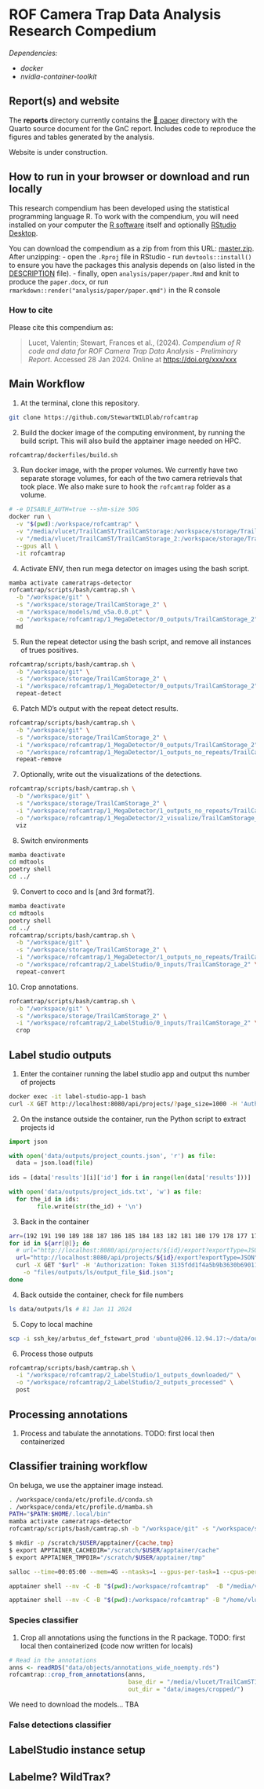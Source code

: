 
<!-- README.md is generated from README.Rmd. Please edit that file -->

# ROF Camera Trap Data Analysis Research Compedium

<!-- [![Binder](https://mybinder.org/badge_logo.svg)](https://mybinder.org/v2/gh/StewartWILDlab/rofcamtrap/main?urlpath=rstudio) -->

*Dependencies:*

- *docker*
- *nvidia-container-toolkit*

## Report(s) and website

The **reports** directory currently contains the [:file_folder:
paper](/analysis/paper) directory with the Quarto source document for
the GnC report. Includes code to reproduce the figures and tables
generated by the analysis.

Website is under construction.

## How to run in your browser or download and run locally

This research compendium has been developed using the statistical
programming language R. To work with the compendium, you will need
installed on your computer the [R
software](https://cloud.r-project.org/) itself and optionally [RStudio
Desktop](https://rstudio.com/products/rstudio/download/).

You can download the compendium as a zip from from this URL:
[master.zip](/archive/main.zip). After unzipping: - open the `.Rproj`
file in RStudio - run `devtools::install()` to ensure you have the
packages this analysis depends on (also listed in the
[DESCRIPTION](/DESCRIPTION) file). - finally, open
`analysis/paper/paper.Rmd` and knit to produce the `paper.docx`, or run
`rmarkdown::render("analysis/paper/paper.qmd")` in the R console

### How to cite

Please cite this compendium as:

> Lucet, Valentin; Stewart, Frances et al., (2024). *Compendium of R
> code and data for ROF Camera Trap Data Analysis - Preliminary Report*.
> Accessed 28 Jan 2024. Online at <https://doi.org/xxx/xxx>

## Main Workflow

1.  At the terminal, clone this repository.

``` bash
git clone https://github.com/StewartWILDlab/rofcamtrap
```

2.  Build the docker image of the computing environment, by running the
    build script. This will also build the apptainer image needed on
    HPC.

``` bash
rofcamtrap/dockerfiles/build.sh
```

3.  Run docker image, with the proper volumes. We currently have two
    separate storage volumes, for each of the two camera retrievals that
    took place. We also make sure to hook the `rofcamtrap` folder as a
    volume.

``` bash
# -e DISABLE_AUTH=true --shm-size 50G
docker run \
  -v "$(pwd):/workspace/rofcamtrap" \
  -v "/media/vlucet/TrailCamST/TrailCamStorage:/workspace/storage/TrailCamStorage" \
  -v "/media/vlucet/TrailCamST/TrailCamStorage_2:/workspace/storage/TrailCamStorage_2" \
  --gpus all \
  -it rofcamtrap
```

4.  Activate ENV, then run mega detector on images using the bash
    script.

``` bash
mamba activate cameratraps-detector
rofcamtrap/scripts/bash/camtrap.sh \
  -b "/workspace/git" \
  -s "/workspace/storage/TrailCamStorage_2" \
  -m "/workspace/models/md_v5a.0.0.pt" \
  -o "/workspace/rofcamtrap/1_MegaDetector/0_outputs/TrailCamStorage_2" \
  md
```

5.  Run the repeat detector using the bash script, and remove all
    instances of trues positives.

``` bash
rofcamtrap/scripts/bash/camtrap.sh \
  -b "/workspace/git" \
  -s "/workspace/storage/TrailCamStorage_2" \
  -i "/workspace/rofcamtrap/1_MegaDetector/0_outputs/TrailCamStorage_2" \
  repeat-detect
```

6.  Patch MD’s output with the repeat detect results.

``` bash
rofcamtrap/scripts/bash/camtrap.sh \
  -b "/workspace/git" \
  -s "/workspace/storage/TrailCamStorage_2" \
  -i "/workspace/rofcamtrap/1_MegaDetector/0_outputs/TrailCamStorage_2" \
  -o "/workspace/rofcamtrap/1_MegaDetector/1_outputs_no_repeats/TrailCamStorage_2" \
  repeat-remove
```

7.  Optionally, write out the visualizations of the detections.

``` bash
rofcamtrap/scripts/bash/camtrap.sh \
  -b "/workspace/git" \
  -s "/workspace/storage/TrailCamStorage_2" \
  -i "/workspace/rofcamtrap/1_MegaDetector/1_outputs_no_repeats/TrailCamStorage_2" \
  -o "/workspace/rofcamtrap/1_MegaDetector/2_visualize/TrailCamStorage_2" \
  viz
```

8.  Switch environments

``` bash
mamba deactivate 
cd mdtools
poetry shell
cd ../
```

9.  Convert to coco and ls \[and 3rd format?\].

``` bash
mamba deactivate 
cd mdtools
poetry shell
cd ../
rofcamtrap/scripts/bash/camtrap.sh \
  -b "/workspace/git" \
  -s "/workspace/storage/TrailCamStorage_2" \
  -i "/workspace/rofcamtrap/1_MegaDetector/1_outputs_no_repeats/TrailCamStorage_2" \
  -o "/workspace/rofcamtrap/2_LabelStudio/0_inputs/TrailCamStorage_2" \
  repeat-convert
```

10. Crop annotations.

``` bash
rofcamtrap/scripts/bash/camtrap.sh \
  -b "/workspace/git" \
  -s "/workspace/storage/TrailCamStorage_2" \
  -i "/workspace/rofcamtrap/2_LabelStudio/0_inputs/TrailCamStorage_2" \
  crop
```

## Label studio outputs

1.  Enter the container running the label studio app and output ths
    number of projects

``` bash
docker exec -it label-studio-app-1 bash
curl -X GET http://localhost:8080/api/projects/?page_size=1000 -H 'Authorization: Token 3135fdd1f4a5b9b3630b69011ec4d70e7800c41d' -o files/outputs/project_counts.json
```

2.  On the instance outside the container, run the Python script to
    extract projects id

``` python
import json

with open('data/outputs/project_counts.json', 'r') as file:
  data = json.load(file)
  
ids = [data['results'][i]['id'] for i in range(len(data['results']))]

with open('data/outputs/project_ids.txt', 'w') as file:
  for the_id in ids:
        file.write(str(the_id) + '\n')
```

3.  Back in the container

``` bash
arr=(192 191 190 189 188 187 186 185 184 183 182 181 180 179 178 177 176 175 174 173 172 171 170 86 85 84 83 82 81 80 79 78 77 76 75 74 73 72 65 64 63 62 61 60 59 58 57 55 54 53 52 51 50 49 48 47 46 44 43 42 41 40 39 37 35 33 32 31 30 28 25 23 21 20 19 18 17 16 15 13 10);
for id in ${arr[@]}; do         
  # url="http://localhost:8080/api/projects/${id}/export?exportType=JSON&download_all_tasks=true";
  url="http://localhost:8080/api/projects/${id}/export?exportType=JSON";
  curl -X GET "$url" -H 'Authorization: Token 3135fdd1f4a5b9b3630b69011ec4d70e7800c41d'\
    -o "files/outputs/ls/output_file_$id.json";
done
```

4.  Back outside the container, check for file numbers

``` bash
ls data/outputs/ls # 81 Jan 11 2024
```

5.  Copy to local machine

``` bash
scp -i ssh_key/arbutus_def_fstewart_prod 'ubuntu@206.12.94.17:~/data/outputs/ls/*' rofcamtrap/2_LabelStudio/1_outputs_downloaded/
```

6.  Process those outputs

``` bash
rofcamtrap/scripts/bash/camtrap.sh \
  -i "/workspace/rofcamtrap/2_LabelStudio/1_outputs_downloaded/" \
  -o "/workspace/rofcamtrap/2_LabelStudio/2_outputs_processed" \
  post
```

## Processing annotations

1.  Process and tabulate the annotations. TODO: first local then
    containerized

## Classifier training workflow

On beluga, we use the apptainer image instead.

``` bash
. /workspace/conda/etc/profile.d/conda.sh 
. /workspace/conda/etc/profile.d/mamba.sh
PATH="$PATH:$HOME/.local/bin"
mamba activate cameratraps-detector
rofcamtrap/scripts/bash/camtrap.sh -b "/workspace/git" -s "/workspace/storage/my_passport_images" -m "/workspace/models/md_v5a.0.0.pt" md

$ mkdir -p /scratch/$USER/apptainer/{cache,tmp}
$ export APPTAINER_CACHEDIR="/scratch/$USER/apptainer/cache"
$ export APPTAINER_TMPDIR="/scratch/$USER/apptainer/tmp"

salloc --time=00:05:00 --mem=4G --ntasks=1 --gpus-per-task=1 --cpus-per-task=1 --account=rrg-fstewart

apptainer shell --nv -C -B "$(pwd):/workspace/rofcamtrap"  -B "/media/vlucet/TrailCamST/TrailCamStorage:/workspace/storage/TrailCamStorage"  -B "/media/vlucet/My Passport/Images:/workspace/storage/my_passport_images" rofcamtrap.sif

apptainer shell --nv -C -B "$(pwd):/workspace/rofcamtrap" -B "/home/vlucet/projects/rrg-fstewart/vlucet:/workspace/project/" rofcamtrap.sif
```

### Species classifier

1.  Crop all annotations using the functions in the R package. TODO:
    first local then containerized (code now written for locals)

``` r
# Read in the annotations
anns <- readRDS("data/objects/annotations_wide_noempty.rds")
rofcamtrap::crop_from_annotations(anns, 
                                  base_dir = "/media/vlucet/TrailCamST1/",
                                  out_dir = "data/images/cropped/")
```

We need to download the models… TBA

### False detections classifier

## LabelStudio instance setup

## Labelme? WildTrax?

<!--
### Licenses
&#10;TBD
&#10;**Text and figures :**  [CC-BY-4.0](http://creativecommons.org/licenses/by/4.0/) 
&#10;**Code :** See the [DESCRIPTION](DESCRIPTION) file
&#10;**Data :** [CC-0](http://creativecommons.org/publicdomain/zero/1.0/) attribution requested in reuse
&#10;### Contributions
&#10;We welcome contributions from everyone. Before you get started, please see our [contributor guidelines](CONTRIBUTING.md). Please note that this project is released with a [Contributor Code of Conduct](CONDUCT.md). By participating in this project you agree to abide by its terms.
&#10;### Notes
&#10;
```bash
for FILE in project*
    mdtools postprocess --write-csv $FILE
end
```
&#10;This repository contains the data and code for our paper:
&#10;> Authors, (YYYY). _ROF Camera Trap Data Analysis - Preliminary Report_. Name of journal/book <https://doi.org/xxx/xxx>
&#10;Our pre-print is online here:
&#10;> Authors, (YYYY). _ROF Camera Trap Data Analysis - Preliminary Report_. Name of journal/book, Accessed 28 Jan 2024. Online at <https://doi.org/xxx/xxx> 
-->
